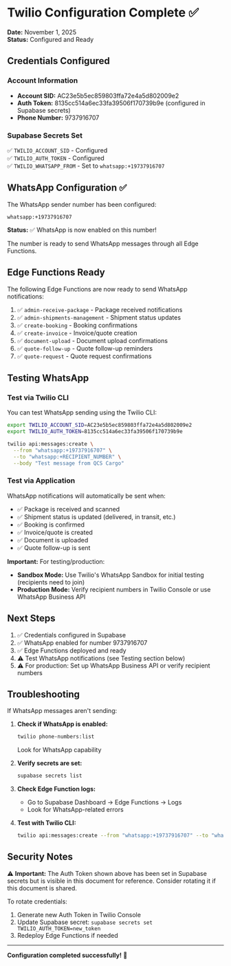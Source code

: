 # Twilio Configuration Complete ✅

**Date:** November 1, 2025  
**Status:** Configured and Ready

## Credentials Configured

### Account Information
- **Account SID:** AC23e5b5ec859803ffa72e4a5d802009e2
- **Auth Token:** 8135cc514a6ec33fa39506f170739b9e (configured in Supabase secrets)
- **Phone Number:** 9737916707

### Supabase Secrets Set
✅ `TWILIO_ACCOUNT_SID` - Configured  
✅ `TWILIO_AUTH_TOKEN` - Configured  
✅ `TWILIO_WHATSAPP_FROM` - Set to `whatsapp:+19737916707`

## WhatsApp Configuration ✅

The WhatsApp sender number has been configured:
```
whatsapp:+19737916707
```

**Status:** ✅ WhatsApp is now enabled on this number!

The number is ready to send WhatsApp messages through all Edge Functions.

## Edge Functions Ready

The following Edge Functions are now ready to send WhatsApp notifications:

1. ✅ `admin-receive-package` - Package received notifications
2. ✅ `admin-shipments-management` - Shipment status updates
3. ✅ `create-booking` - Booking confirmations
4. ✅ `create-invoice` - Invoice/quote creation
5. ✅ `document-upload` - Document upload confirmations
6. ✅ `quote-follow-up` - Quote follow-up reminders
7. ✅ `quote-request` - Quote request confirmations

## Testing WhatsApp

### Test via Twilio CLI

You can test WhatsApp sending using the Twilio CLI:

```bash
export TWILIO_ACCOUNT_SID=AC23e5b5ec859803ffa72e4a5d802009e2
export TWILIO_AUTH_TOKEN=8135cc514a6ec33fa39506f170739b9e

twilio api:messages:create \
  --from "whatsapp:+19737916707" \
  --to "whatsapp:+RECIPIENT_NUMBER" \
  --body "Test message from QCS Cargo"
```

### Test via Application

WhatsApp notifications will automatically be sent when:
- ✅ Package is received and scanned
- ✅ Shipment status is updated (delivered, in transit, etc.)
- ✅ Booking is confirmed
- ✅ Invoice/quote is created
- ✅ Document is uploaded
- ✅ Quote follow-up is sent

**Important:** For testing/production:
- **Sandbox Mode:** Use Twilio's WhatsApp Sandbox for initial testing (recipients need to join)
- **Production Mode:** Verify recipient numbers in Twilio Console or use WhatsApp Business API

## Next Steps

1. ✅ Credentials configured in Supabase
2. ✅ WhatsApp enabled for number 9737916707
3. ✅ Edge Functions deployed and ready
4. ⚠️ Test WhatsApp notifications (see Testing section below)
5. ⚠️ For production: Set up WhatsApp Business API or verify recipient numbers

## Troubleshooting

If WhatsApp messages aren't sending:

1. **Check if WhatsApp is enabled:**
   ```bash
   twilio phone-numbers:list
   ```
   Look for WhatsApp capability

2. **Verify secrets are set:**
   ```bash
   supabase secrets list
   ```

3. **Check Edge Function logs:**
   - Go to Supabase Dashboard → Edge Functions → Logs
   - Look for WhatsApp-related errors

4. **Test with Twilio CLI:**
   ```bash
   twilio api:messages:create --from "whatsapp:+19737916707" --to "whatsapp:+YOUR_NUMBER" --body "Test"
   ```

## Security Notes

⚠️ **Important:** The Auth Token shown above has been set in Supabase secrets but is visible in this document for reference. Consider rotating it if this document is shared.

To rotate credentials:
1. Generate new Auth Token in Twilio Console
2. Update Supabase secret: `supabase secrets set TWILIO_AUTH_TOKEN=new_token`
3. Redeploy Edge Functions if needed

---

**Configuration completed successfully!** 🎉

